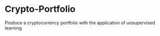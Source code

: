 # Crypto-Portfolio
Produce a cryptocurrency portfolio with the application of unsupervised learning
